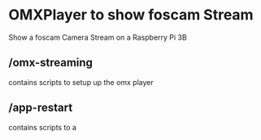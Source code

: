 # OMXPlayer to show foscam Stream
Show a foscam Camera Stream on a Raspberry Pi 3B

## /omx-streaming
contains scripts to setup up the omx player

## /app-restart
contains scripts to a